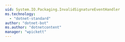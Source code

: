 ```yaml
---
uid: System.IO.Packaging.InvalidSignatureEventHandler
ms.technology: 
  - "dotnet-standard"
author: "dotnet-bot"
ms.author: "dotnetcontent"
manager: "wpickett"
---
```

